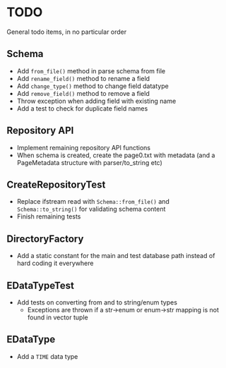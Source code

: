 # TODO
General todo items, in no particular order

## Schema
* Add `from_file()` method in parse schema from file
* Add `rename_field()` method to rename a field
* Add `change_type()` method to change field datatype
* Add `remove_field()` method to remove a field
* Throw exception when adding field with existing name
* Add a test to check for duplicate field names

## Repository API
* Implement remaining repository API functions
* When schema is created, create the page0.txt with metadata (and a PageMetadata structure with parser/to_string etc)

## CreateRepositoryTest
* Replace ifstream read with `Schema::from_file()` and `Schema::to_string()` for validating schema content
* Finish remaining tests

## DirectoryFactory
* Add a static constant for the main and test database path instead of hard coding it everywhere

## EDataTypeTest
* Add tests on converting from and to string/enum types
	* Exceptions are thrown if a str->enum or enum->str mapping is not found in vector tuple

## EDataType
* Add a `TIME` data type

